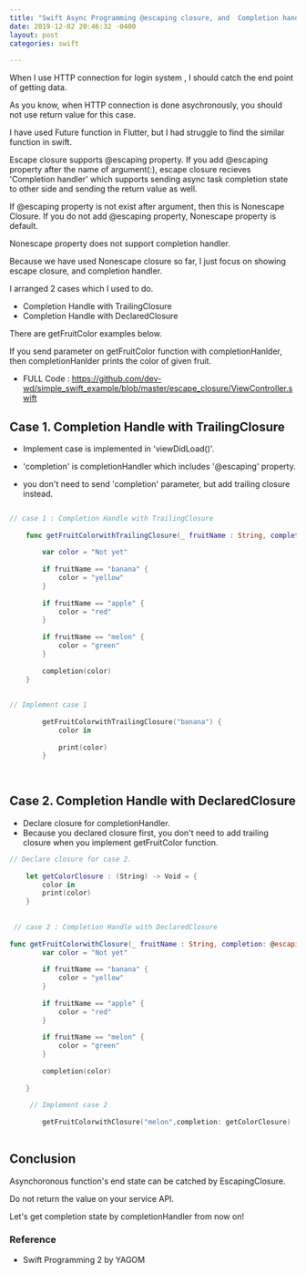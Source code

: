 ```yaml
---
title: "Swift Async Programming @escaping closure, and  Completion handler"
date: 2019-12-02 20:46:32 -0400
layout: post
categories: swift
  
---
```



When I use HTTP connection for login system , I should catch the end point of getting data. 

As you know, when HTTP connection is done asychronously, you should not use return value for this case.

I have used Future function in Flutter, but I had struggle to find the similar function in swift.

Escape closure supports @escaping property.
If you add @escaping property after the name of argument(:), escape closure recieves 'Completion handler' which supports sending async task completion state to other side and sending the return value as well.

If @escaping  property is not exist after argument, then this is Nonescape Closure.
If you do not add @escaping property, Nonescape property is default.

Nonescape property does not support completion handler.


Because we have used Nonescape closure so far, I just focus on showing escape closure, and completion handler.




I arranged 2 cases which I used to do.

- Completion Handle with TrailingClosure
- Completion Handle with DeclaredClosure

There are getFruitColor examples below.

If you send parameter on getFruitColor function with completionHanlder, then completionHanlder prints the color of given fruit.

- FULL Code : https://github.com/dev-wd/simple_swift_example/blob/master/escape_closure/ViewController.swift


## Case 1. Completion Handle with TrailingClosure

- Implement case is implemented in 'viewDidLoad()'.

- 'completion' is completionHandler which includes '@escaping' property.
- you don't need to send 'completion' parameter, but add trailing closure instead.




```swift

// case 1 : Completion Handle with TrailingClosure
    
    func getFruitColorwithTrailingClosure(_ fruitName : String, completion: @escaping (String)-> Void) {
        
        var color = "Not yet"
        
        if fruitName == "banana" {
            color = "yellow"
        }
        
        if fruitName == "apple" {
            color = "red"
        }
        
        if fruitName == "melon" {
            color = "green"
        }
        
        completion(color)
    }
    
    
// Implement case 1
        
        getFruitColorwithTrailingClosure("banana") {
            color in
            
            print(color)
        }
        
        
```



## Case 2. Completion Handle with DeclaredClosure


- Declare closure for completionHandler.
- Because you declared closure first, you don't need to add trailing closure when you implement getFruitColor function.

```swift
// Declare closure for case 2.
    
    let getColorClosure : (String) -> Void = {
        color in
        print(color)
    }
    
    
 // case 2 : Completion Handle with DeclaredClosure
    
func getFruitColorwithClosure(_ fruitName : String, completion: @escaping (String)-> Void) {
        var color = "Not yet"
        
        if fruitName == "banana" {
            color = "yellow"
        }
        
        if fruitName == "apple" {
            color = "red"
        }
        
        if fruitName == "melon" {
            color = "green"
        }
        
        completion(color)
        
    }
    
     // Implement case 2
        
        getFruitColorwithClosure("melon",completion: getColorClosure)
    
```

## Conclusion

Asynchoronous function's end state can be catched by EscapingClosure.

Do not return the value on your service API.

Let's get completion state by completionHandler from now on!



### Reference
- Swift Programming 2 by YAGOM
